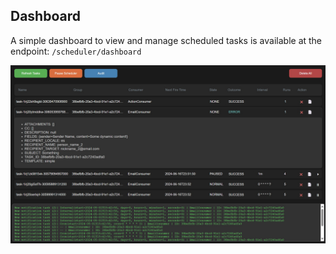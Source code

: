 ## Dashboard

A simple dashboard to view and manage scheduled tasks is available at the endpoint: `/scheduler/dashboard`

<img src="./.screenshots/dashboard.jpg" width="1280" alt="dashboard">
